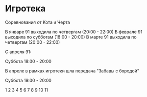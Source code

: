 # Игротека

Соревнования от Кота и Черта

В январе 91 выходила по четвергам (20:00 - 22:00)
В феврале 91 выходила по субботам (18:00 - 20:00)
В марте 91 выходила по четвергам (20:00 - 22:00)

С апреля 91:

Суббота 18:00 - 20:00

В апреле в рамках игротеки шла передача "Забавы с бородой"

Суббота 19:00 - 20:00

1   2   3   4   5   6
7   8   9   10  11
